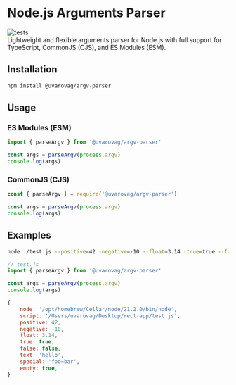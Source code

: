 # Node.js Arguments Parser

![tests](https://github.com/uvarovag/argv-parser/actions/workflows/publish.yml/badge.svg)  
Lightweight and flexible arguments parser for Node.js with full support for TypeScript, CommonJS (CJS), and ES Modules (ESM).

## Installation

```bash
npm install @uvarovag/argv-parser
```

## Usage

### ES Modules (ESM)

```js
import { parseArgv } from '@uvarovag/argv-parser'

const args = parseArgv(process.argv)
console.log(args)
```

### CommonJS (CJS)

```js
const { parseArgv } = require('@uvarovag/argv-parser')

const args = parseArgv(process.argv)
console.log(args)
```

## Examples

```bash
node ./test.js --positive=42 -negative=-10 --float=3.14 -true=true --false=false --text=hello --special=foo=bar --empty
```

```js
// test.js
import { parseArgv } from '@uvarovag/argv-parser'

const args = parseArgv(process.argv)
console.log(args)

{
    node: '/opt/homebrew/Cellar/node/21.2.0/bin/node',
    script: '/Users/uvarovag/Desktop/rect-app/test.js',
    positive: 42,
    negative: -10,
    float: 3.14,
    true: true,
    false: false,
    text: 'hello',
    special: 'foo=bar',
    empty: true,
}
```
